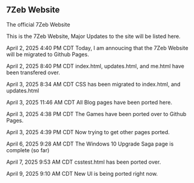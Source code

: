 ## 7Zeb Website
The official 7Zeb Website

This is the 7Zeb Website, Major Updates to the site will be listed here.

April 2, 2025 4:40 PM CDT
Today, I am annoucing that the 7Zeb Website will be migrated to Github Pages.

April 2, 2025 8:40 PM CDT
index.html, updates.html, and me.html have been transfered over.

April 3, 2025 8:34 AM CDT
CSS has been migrated to index.html, and updates.html

April 3, 2025 11:46 AM CDT
All Blog pages have been ported here.

April 3, 2025 4:38 PM CDT
The Games have been ported over to Github Pages.

April 3, 2025 4:39 PM CDT
Now trying to get other pages ported.

April 6, 2025 9:28 AM CDT
The Windows 10 Upgrade Saga page is complete (so far)

April 7, 2025 9:53 AM CDT
csstest.html has been ported over.

April 9, 2025 9:10 AM CDT
New UI is being ported right now.
